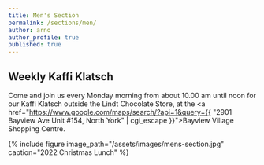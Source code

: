 ```yaml
---
title: Men's Section
permalink: /sections/men/
author: arno
author_profile: true
published: true
---
```


## Weekly Kaffi Klatsch

Come and join us every Monday morning from about 10.00 am until noon for our
Kaffi Klatsch outside the Lindt Chocolate Store, at the <i class="fas
fa-map-marked-alt"></i> <a
href="https://www.google.com/maps/search/?api=1&query={{ "2901 Bayview Ave Unit
#154, North York" | cgi_escape }}">Bayview Village Shopping Centre</a>.

{% include figure image_path="/assets/images/mens-section.jpg" caption="2022
Christmas Lunch" %}
